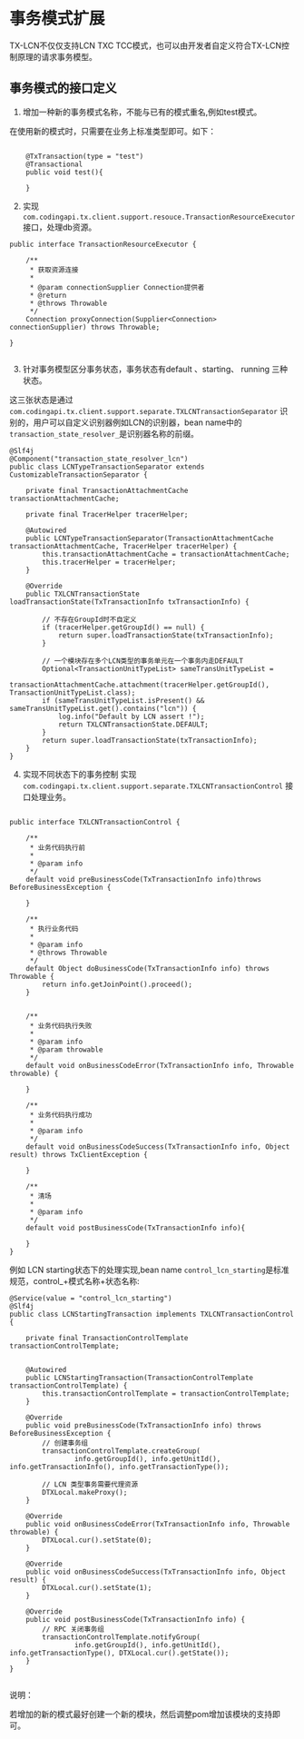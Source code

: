 # 事务模式扩展

TX-LCN不仅仅支持LCN TXC TCC模式，也可以由开发者自定义符合TX-LCN控制原理的请求事务模型。


## 事务模式的接口定义

1. 增加一种新的事务模式名称，不能与已有的模式重名,例如test模式。

在使用新的模式时，只需要在业务上标准类型即可。如下：

```

    @TxTransaction(type = "test")
    @Transactional
    public void test(){

    }

```


2. 实现`com.codingapi.tx.client.support.resouce.TransactionResourceExecutor`接口，处理db资源。

```
public interface TransactionResourceExecutor {

    /**
     * 获取资源连接
     *
     * @param connectionSupplier Connection提供者
     * @return
     * @throws Throwable
     */
    Connection proxyConnection(Supplier<Connection> connectionSupplier) throws Throwable;

}


```

3. 针对事务模型区分事务状态，事务状态有default 、starting、 running 三种状态。


这三张状态是通过 `com.codingapi.tx.client.support.separate.TXLCNTransactionSeparator` 识别的，用户可以自定义识别器例如LCN的识别器，bean name中的`transaction_state_resolver_`是识别器名称的前缀。


```
@Slf4j
@Component("transaction_state_resolver_lcn")
public class LCNTypeTransactionSeparator extends CustomizableTransactionSeparator {

    private final TransactionAttachmentCache transactionAttachmentCache;

    private final TracerHelper tracerHelper;

    @Autowired
    public LCNTypeTransactionSeparator(TransactionAttachmentCache transactionAttachmentCache, TracerHelper tracerHelper) {
        this.transactionAttachmentCache = transactionAttachmentCache;
        this.tracerHelper = tracerHelper;
    }

    @Override
    public TXLCNTransactionState loadTransactionState(TxTransactionInfo txTransactionInfo) {

        // 不存在GroupId时不自定义
        if (tracerHelper.getGroupId() == null) {
            return super.loadTransactionState(txTransactionInfo);
        }

        // 一个模块存在多个LCN类型的事务单元在一个事务内走DEFAULT
        Optional<TransactionUnitTypeList> sameTransUnitTypeList =
                transactionAttachmentCache.attachment(tracerHelper.getGroupId(), TransactionUnitTypeList.class);
        if (sameTransUnitTypeList.isPresent() && sameTransUnitTypeList.get().contains("lcn")) {
            log.info("Default by LCN assert !");
            return TXLCNTransactionState.DEFAULT;
        }
        return super.loadTransactionState(txTransactionInfo);
    }
}

```


4. 实现不同状态下的事务控制 实现`com.codingapi.tx.client.support.separate.TXLCNTransactionControl` 接口处理业务。

```

public interface TXLCNTransactionControl {

    /**
     * 业务代码执行前
     *
     * @param info
     */
    default void preBusinessCode(TxTransactionInfo info)throws BeforeBusinessException {

    }

    /**
     * 执行业务代码
     *
     * @param info
     * @throws Throwable
     */
    default Object doBusinessCode(TxTransactionInfo info) throws Throwable {
        return info.getJoinPoint().proceed();
    }


    /**
     * 业务代码执行失败
     *
     * @param info
     * @param throwable
     */
    default void onBusinessCodeError(TxTransactionInfo info, Throwable throwable) {

    }

    /**
     * 业务代码执行成功
     *
     * @param info
     */
    default void onBusinessCodeSuccess(TxTransactionInfo info, Object result) throws TxClientException {

    }

    /**
     * 清场
     *
     * @param info
     */
    default void postBusinessCode(TxTransactionInfo info){

    }
}

```


例如 LCN starting状态下的处理实现,bean name `control_lcn_starting`是标准规范，control_+模式名称+状态名称:

```
@Service(value = "control_lcn_starting")
@Slf4j
public class LCNStartingTransaction implements TXLCNTransactionControl {

    private final TransactionControlTemplate transactionControlTemplate;


    @Autowired
    public LCNStartingTransaction(TransactionControlTemplate transactionControlTemplate) {
        this.transactionControlTemplate = transactionControlTemplate;
    }

    @Override
    public void preBusinessCode(TxTransactionInfo info) throws BeforeBusinessException {
        // 创建事务组
        transactionControlTemplate.createGroup(
                info.getGroupId(), info.getUnitId(), info.getTransactionInfo(), info.getTransactionType());

        // LCN 类型事务需要代理资源
        DTXLocal.makeProxy();
    }

    @Override
    public void onBusinessCodeError(TxTransactionInfo info, Throwable throwable) {
        DTXLocal.cur().setState(0);
    }

    @Override
    public void onBusinessCodeSuccess(TxTransactionInfo info, Object result) {
        DTXLocal.cur().setState(1);
    }

    @Override
    public void postBusinessCode(TxTransactionInfo info) {
        // RPC 关闭事务组
        transactionControlTemplate.notifyGroup(
                info.getGroupId(), info.getUnitId(), info.getTransactionType(), DTXLocal.cur().getState());
    }
}


```


说明：

若增加的新的模式最好创建一个新的模块，然后调整pom增加该模块的支持即可。